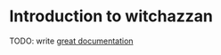 # Introduction to witchazzan

TODO: write [great documentation](http://jacobian.org/writing/what-to-write/)
